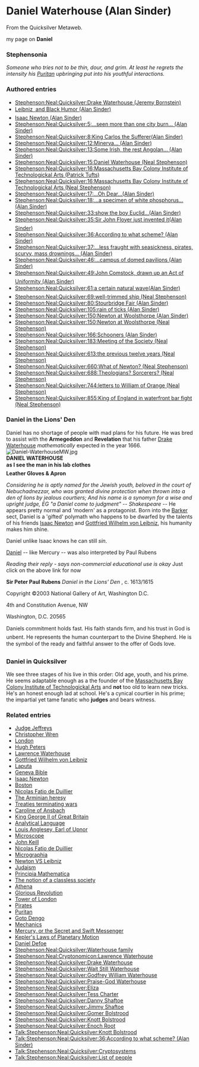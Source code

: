 
# Daniel Waterhouse (Alan Sinder)

From the Quicksilver Metaweb.

my page on **Daniel**
### Stephensonia


*Someone who tries not to be thin, dour, and grim. At least he regrets the intensity his [Puritan](/puritan) upbringing put into his youthful interactions.*

### Authored entries


* [Stephenson:Neal:Quicksilver:Drake Waterhouse (Jeremy Bornstein)](/stephenson-neal-quicksilver-drake-waterhouse-jeremy-bornstein)
* [Leibniz  and Black Humor (Alan Sinder)](/leibniz-and-black-humor-alan-sinder)
* [Isaac Newton (Alan Sinder)](/isaac-newton-alan-sinder)
* [Stephenson:Neal:Quicksilver:5:...seen more than one city burn... (Alan Sinder)](/stephenson-neal-quicksilver-5-seen-more-than-one-city-burn-alan-sinder)
* [Stephenson:Neal:Quicksilver:8:King Carlos the Sufferer(Alan Sinder)](/stephenson-neal-quicksilver-8-king-carlos-the-sufferer-alan-sinder)
* [Stephenson:Neal:Quicksilver:12:Minerva... (Alan Sinder)](/stephenson-neal-quicksilver-12-minerva-alan-sinder)
* [Stephenson:Neal:Quicksilver:13:Some Irish, the rest Angolan... (Alan Sinder)](/stephenson-neal-quicksilver-13-some-irish-the-rest-angolan-alan-sinder)
* [Stephenson:Neal:Quicksilver:15:Daniel Waterhouse (Neal Stephenson)](/stephenson-neal-quicksilver-15-daniel-waterhouse-neal-stephenson)
* [Stephenson:Neal:Quicksilver:16:Massachusetts Bay Colony Institute of Technologickal Arts (Patrick Tufts)](/stephenson-neal-quicksilver-16-massachusetts-bay-colony-institute-of-technologickal-arts-patrick-tufts)
* [Stephenson:Neal:Quicksilver:16:Massachusetts Bay Colony Institute of Technologickal Arts (Neal Stephenson)](/stephenson-neal-quicksilver-16-massachusetts-bay-colony-institute-of-technologickal-arts-neal-stephenson)
* [Stephenson:Neal:Quicksilver:17:...Oh Dear...(Alan Sinder)](/stephenson-neal-quicksilver-17-oh-dear-alan-sinder)
* [Stephenson:Neal:Quicksilver:18:...a specimen of white phosphorus... (Alan Sinder)](/stephenson-neal-quicksilver-18-a-specimen-of-white-phosphorus-alan-sinder)
* [Stephenson:Neal:Quicksilver:33:show the boy Euclid...(Alan Sinder)](/stephenson-neal-quicksilver-33-show-the-boy-euclid-alan-sinder)
* [Stephenson:Neal:Quicksilver:35:Sir John Floyer just invented it(Alan Sinder)](/stephenson-neal-quicksilver-35-sir-john-floyer-just-invented-it-alan-sinder)
* [Stephenson:Neal:Quicksilver:36:According to what scheme? (Alan Sinder)](/stephenson-neal-quicksilver-36-according-to-what-scheme-alan-sinder)
* [Stephenson:Neal:Quicksilver:37:...less fraught with seasickness, pirates, scurvy, mass drownings... (Alan Sinder)](/stephenson-neal-quicksilver-37-less-fraught-with-seasickness-pirates-scurvy-mass-drownings-alan-sinder)
* [Stephenson:Neal:Quicksilver:46:...campus of domed pavilions (Alan Sinder)](/stephenson-neal-quicksilver-46-campus-of-domed-pavilions-alan-sinder)
* [Stephenson:Neal:Quicksilver:49:John Comstock, drawn up an Act of Uniformity (Alan Sinder)](/stephenson-neal-quicksilver-49-john-comstock-drawn-up-an-act-of-uniformity-alan-sinder)
* [Stephenson:Neal:Quicksilver:61:a certain natural wave(Alan Sinder)](/stephenson-neal-quicksilver-61-a-certain-natural-wave-alan-sinder)
* [Stephenson:Neal:Quicksilver:69:well-trimmed ship (Neal Stephenson)](/stephenson-neal-quicksilver-69-well-trimmed-ship-neal-stephenson)
* [Stephenson:Neal:Quicksilver:80:Stourbridge Fair (Alan Sinder)](/stephenson-neal-quicksilver-80-stourbridge-fair-alan-sinder)
* [Stephenson:Neal:Quicksilver:105:rain of ticks (Alan Sinder)](/stephenson-neal-quicksilver-105-rain-of-ticks-alan-sinder)
* [Stephenson:Neal:Quicksilver:150:Newton at Woolsthorpe (Alan Sinder)](/stephenson-neal-quicksilver-150-newton-at-woolsthorpe-alan-sinder)
* [Stephenson:Neal:Quicksilver:150:Newton at Woolsthorpe (Neal Stephenson)](/stephenson-neal-quicksilver-150-newton-at-woolsthorpe-neal-stephenson)
* [Stephenson:Neal:Quicksilver:166:Schooners (Alan Sinder)](/stephenson-neal-quicksilver-166-schooners-alan-sinder)
* [Stephenson:Neal:Quicksilver:183:Meeting of the Society (Neal Stephenson)](/stephenson-neal-quicksilver-183-meeting-of-the-society-neal-stephenson)
* [Stephenson:Neal:Quicksilver:613:the previous twelve years (Neal Stephenson)](/stephenson-neal-quicksilver-613-the-previous-twelve-years-neal-stephenson)
* [Stephenson:Neal:Quicksilver:660:What of Newton? (Neal Stephenson)](/stephenson-neal-quicksilver-660-what-of-newton-neal-stephenson)
* [Stephenson:Neal:Quicksilver:688:Theologians? Sorcerers? (Neal Stephenson)](/stephenson-neal-quicksilver-688-theologians-sorcerers-neal-stephenson)
* [Stephenson:Neal:Quicksilver:744:letters to William of Orange (Neal Stephenson)](/stephenson-neal-quicksilver-744-letters-to-william-of-orange-neal-stephenson)
* [Stephenson:Neal:Quicksilver:855:King of England in waterfront bar fight (Neal Stephenson)](/stephenson-neal-quicksilver-855-king-of-england-in-waterfront-bar-fight-neal-stephenson)


### Daniel in the Lions' Den


Daniel has no shortage of people with mad plans for his future. He was bred to assist with the **Armegeddon** and **Revelation** that his father [Drake Waterhouse](/stephenson-neal-quicksilver-drake-waterhouse) *mathematically* expected in the year 1666.![Daniel-WaterhouseMW.jpg](/images/Daniel-WaterhouseMW.jpg)  
**DANIEL WATERHOUSE**  
**as I see the man in his lab clothes  
Leather Gloves & Apron**

*Considering he is aptly named for the Jewish youth, beloved in the court of Nebuchadnezzar, who was granted divine protection when thrown into a den of lions by jealous courtiers; And his name is a synomyn for a wise and upright judge, EG "a Daniel come to judgment" -- Shakespeare* -- He appears pretty normal and 'modern' as a protagonist. Born into the [Barker](/stephenson-neal-quicksilver-barker) sect, Daniel is a 'gifted' polymath who happens to be dwarfed by the talents of his friends [Isaac Newton](/isaac-newton) and [Gottfried Wilhelm von Leibniz](/gottfried-wilhelm-von-leibniz), his humanity makes him shine.

Daniel unlike Isaac knows he can still *sin*. 

[Daniel](/http-www-nga-gov-cgi-bin-pimage-50016-0-0-gg45) -- like Mercury -- was also interpreted by Paul Rubens  


*Reading their reply - says non-commercial educational use is okay*
Just click on the above link for now  

**Sir Peter Paul Rubens** *Daniel in the Lions' Den* , c. 1613/1615  

Copyright ©2003 National Gallery of Art, Washington D.C.  

4th and Constitution Avenue, NW  

Washington, D.C. 20565  

  

 Daniels commitment holds fast. His faith stands firm, and his trust in God is unbent. He represents the human counterpart to the Divine Shepherd. He is the symbol of the ready and faithful answer to the offer of Gods love.

### Daniel in Quicksilver


We see three stages of his live in this order: Old age, youth, and his prime. He seems adaptable enough as a the founder of the [Massachusetts Bay Colony Institute of Technologickal Arts](/massachusetts-bay-colony-institute-of-technologickal-arts) and **not** too old to learn new tricks. He's an honest enough lad at school. He's a cynical courtier in his prime; the impartial yet tame fanatic who **judges** and bears witness.

### Related entries


* [Judge Jeffreys](/judge-jeffreys)
* [Christopher Wren](/christopher-wren)
* [London](/london)
* [Hugh Peters](/hugh-peters)
* [Lawrence Waterhouse](/lawrence-waterhouse)
* [Gottfried Wilhelm von Leibniz](/gottfried-wilhelm-von-leibniz)
* [Laputa](/laputa)
* [Geneva Bible](/geneva-bible)
* [Isaac Newton](/isaac-newton)
* [Boston](/boston)
* [Nicolas Fatio de Duillier](/nicolas-fatio-de-duillier)
* [The Arminian heresy](/the-arminian-heresy)
* [Treaties terminating wars](/treaties-terminating-wars)
* [Caroline of Ansbach](/caroline-of-ansbach)
* [King George II of Great Britain](/king-george-ii-of-great-britain)
* [Analytical Language](/analytical-language)
* [Louis Anglesey, Earl of Upnor](/louis-anglesey-earl-of-upnor)
* [Microscope](/microscope)
* [John Keill](/john-keill)
* [Nicolas Fatio de Duillier](/nicolas-fatio-de-duillier)
* [Micrographia](/micrographia)
* [Newton VS Leibniz](/newton-vs-leibniz)
* [Judaism](/judaism)
* [Principia Mathematica](/principia-mathematica)
* [The notion of a classless society](/the-notion-of-a-classless-society)
* [Athena](/athena)
* [Glorious Revolution](/glorious-revolution)
* [Tower of London](/tower-of-london)
* [Pirates](/pirates)
* [Puritan](/puritan)
* [Goto Dengo](/goto-dengo)
* [Mechanics](/mechanics)
* [Mercury, or the Secret and Swift Messenger](/mercury-or-the-secret-and-swift-messenger)
* [Kepler's Laws of Planetary Motion](/kepler-s-laws-of-planetary-motion)
* [Daniel Defoe](/daniel-defoe)
* [Stephenson:Neal:Quicksilver:Waterhouse family](/stephenson-neal-quicksilver-waterhouse-family)
* [Stephenson:Neal:Cryptonomicon:Lawrence Waterhouse](/stephenson-neal-cryptonomicon-lawrence-waterhouse)
* [Stephenson:Neal:Quicksilver:Drake Waterhouse](/stephenson-neal-quicksilver-drake-waterhouse)
* [Stephenson:Neal:Quicksilver:Wait Still Waterhouse](/stephenson-neal-quicksilver-wait-still-waterhouse)
* [Stephenson:Neal:Quicksilver:Godfrey William Waterhouse](/stephenson-neal-quicksilver-godfrey-william-waterhouse)
* [Stephenson:Neal:Quicksilver:Praise-God Waterhouse](/stephenson-neal-quicksilver-praise-god-waterhouse)
* [Stephenson:Neal:Quicksilver:Eliza](/stephenson-neal-quicksilver-eliza)
* [Stephenson:Neal:Quicksilver:Tess Charter](/stephenson-neal-quicksilver-tess-charter)
* [Stephenson:Neal:Quicksilver:Danny Shaftoe](/stephenson-neal-quicksilver-danny-shaftoe)
* [Stephenson:Neal:Quicksilver:Jimmy Shaftoe](/stephenson-neal-quicksilver-jimmy-shaftoe)
* [Stephenson:Neal:Quicksilver:Gomer Bolstrood](/stephenson-neal-quicksilver-gomer-bolstrood)
* [Stephenson:Neal:Quicksilver:Knott Bolstrood](/stephenson-neal-quicksilver-knott-bolstrood)
* [Stephenson:Neal:Quicksilver:Enoch Root](/stephenson-neal-quicksilver-enoch-root)
* [Talk:Stephenson:Neal:Quicksilver:Knott Bolstrood](/talk-stephenson-neal-quicksilver-knott-bolstrood)
* [Talk:Stephenson:Neal:Quicksilver:36:According to what scheme? (Alan Sinder)](/talk-stephenson-neal-quicksilver-36-according-to-what-scheme-alan-sinder)
* [Talk:Stephenson:Neal:Quicksilver:Cryptosystems](/talk-stephenson-neal-quicksilver-cryptosystems)
* [Talk:Stephenson:Neal:Quicksilver:List of people](/talk-stephenson-neal-quicksilver-list-of-people)
